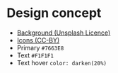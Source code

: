 # Design concept

- [Background (Unsplash Licence)](https://unsplash.com/photos/pfR18JNEMv8)
- [Icons (CC-BY)](https://thenounproject.com/iconfield/collection/apple/)
- Primary `#7663E8` 
- Text `#F1F1F1`
- Text hover `color: darken(20%)`
